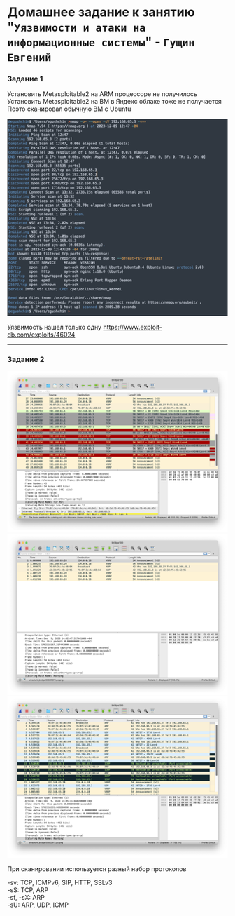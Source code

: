 # Домашнее задание к занятию "`Уязвимости и атаки на информационные системы`" - `Гущин Евгений`

### Задание 1

Установить Metasploitable2 на ARM процессоре не получилось  
Установить Metasploitable2 на ВМ в Яндекс облаке тоже не получается  
Поэто сканировал обычную ВМ с Ubuntu  
  

![task1](../../img/13_SEC/HW1/Task1_1.png)

Уязвимость нашел только одну
https://www.exploit-db.com/exploits/46024

---

### Задание 2

![task2](../../img/13_SEC/HW1/Task1_2.png)  
![task2](../../img/13_SEC/HW1/Task1_3.png)
![task2](../../img/13_SEC/HW1/Task1_4.png)
  
При сканировании используется разный набор протоколов  
  
-sv: TCP, ICMPv6, SIP, HTTP, SSLv3  
-sS: TCP, ARP  
-sf, -sX: ARP  
-sU: ARP, UDP, ICMP  
